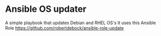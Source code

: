 # Ansible OS updater

A simple playbook that updates Debian and RHEL OS's
It uses this Ansible Role https://github.com/robertdebock/ansible-role-update
